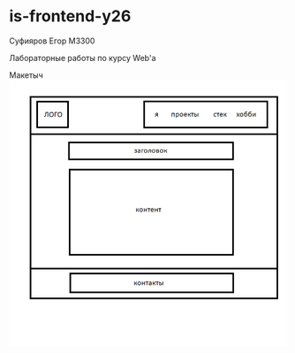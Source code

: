 # is-frontend-y26

Суфияров Егор M3300

Лабораторные работы по курсу Web'а

Макетыч
![alt text](plan.png)